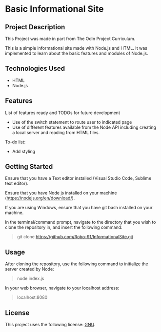 # Basic Informational Site

## Project Description

This Project was made in part from The Odin Project Curriculum.

This is a simple informational site made with Node.js and HTML. It was implemented to learn about the basic features and modules of Node.js.

## Technologies Used

* HTML
* Node.js

## Features

List of features ready and TODOs for future development
* Use of the switch statement to route user to indicated page
* Use of different features available from the Node API including creating a local server and reading from HTML files.

To-do list:
* Add styling

## Getting Started
   
Ensure that you have a Text editor installed (Visual Studio Code, Sublime text editor).

Ensure that you have Node js installed on your machine (https://nodejs.org/en/download/).

If you are using Windows, ensure that you have git bash installed on your machine.

In the terminal/command prompt, navigate to the directory that you wish to clone the repository in, and insert the following command:

> git clone https://github.com/Robo-91/InformationalSite.git

## Usage

After cloning the repository, use the following command to initialize the server created by Node:

> node index.js

In your web browser, navigate to your localhost address:

> localhost:8080

## License

This project uses the following license: [GNU](https://www.gnu.org/licenses/gpl-3.0.en.html).
